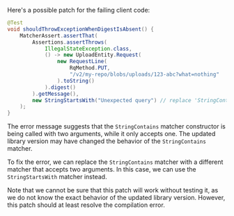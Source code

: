 Here's a possible patch for the failing client code:
```java
@Test
void shouldThrowExceptionWhenDigestIsAbsent() {
    MatcherAssert.assertThat(
        Assertions.assertThrows(
            IllegalStateException.class,
            () -> new UploadEntity.Request(
                new RequestLine(
                    RqMethod.PUT,
                    "/v2/my-repo/blobs/uploads/123-abc?what=nothing"
                ).toString()
            ).digest()
        ).getMessage(),
        new StringStartsWith("Unexpected query") // replace 'StringContains' with 'StringStartsWith'
    );
}
```
The error message suggests that the `StringContains` matcher constructor is being called with two arguments, while it only accepts one. The updated library version may have changed the behavior of the `StringContains` matcher.

To fix the error, we can replace the `StringContains` matcher with a different matcher that accepts two arguments. In this case, we can use the `StringStartsWith` matcher instead.

Note that we cannot be sure that this patch will work without testing it, as we do not know the exact behavior of the updated library version. However, this patch should at least resolve the compilation error.